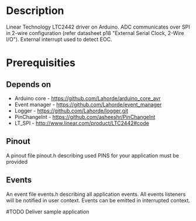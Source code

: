# Description
Linear Technology LTC2442 driver on Arduino. ADC communicates over SPI in 2-wire configuration (refer datasheet p18 "External Serial Clock, 2-Wire I/O"). External interrupt used to detect
EOC. 

# Prerequisities

## Depends on
* Arduino core - https://github.com/Lahorde/arduino_core_avr
* Event manager - https://github.com/Lahorde/event_manager
* Logger - https://github.com/Lahorde/logger.git 
* PinChangeInt - https://github.com/asheeshr/PinChangeInt
* LT_SPI - http://www.linear.com/product/LTC2442#code

## Pinout
A pinout file pinout.h describing used PINS for your application must be provided

## Events
An event file events.h describing all application events. All events listeners will be notified in user context. Events can be emitted in interrupted context.

#TODO
Deliver sample application
